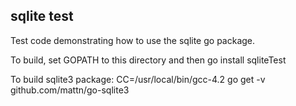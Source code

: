 sqlite test
-----------

Test code demonstrating how to use the sqlite go package.

To build, set GOPATH to this directory and then go install sqliteTest

To build sqlite3 package:
CC=/usr/local/bin/gcc-4.2 go get -v github.com/mattn/go-sqlite3
